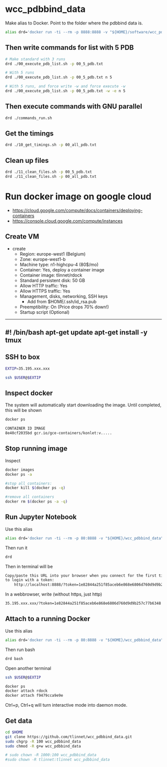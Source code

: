 # wcc_pdbbind_data

Make alias to Docker. Point to the folder where the pdbbind data is.

```bash
alias drd='docker run -ti --rm -p 8888:8888 -v "${HOME}/software/wcc_pdbbind_data":/home/jovyan/work --name rdock $USER/rdock'
```

## Then write commands for list with 5 PDB

```bash
# Make standard with 3 runs
drd ./00_execute_pdb_list.sh -p 00_5_pdb.txt

# With 5 runs 
drd ./00_execute_pdb_list.sh -p 00_5_pdb.txt n 5

# With 5 runs, and force write -w and force execute -w
drd ./00_execute_pdb_list.sh -p 00_5_pdb.txt -w -e n 5
```

## Then execute commands with GNU parallel

```bash
drd ./commands_run.sh
```

## Get the timings

```bash
drd ./10_get_timings.sh -p 00_all_pdb.txt 
```

## Clean up files

```bash
drd ./11_clean_files.sh -p 00_5_pdb.txt
drd ./11_clean_files.sh -p 00_all_pdb.txt
```

# Run docker image on google cloud

* https://cloud.google.com/compute/docs/containers/deploying-containers
* https://console.cloud.google.com/compute/instances

## Create VM

* create
  * Region: europe-west1 (Belgium)
  * Zone: europe-west1-b
  * Machine type: n1-highcpu-4   (80$/mo)
  * Container: Yes, deploy a container image
  * Container image: tlinnet/rdock
  * Standard persistent disk: 50 GB
  * Allow HTTP traffic: Yes
  * Allow HTTPS traffic: Yes
  * Management, disks, networking, SSH keys
    * Add from $HOME/.ssh/id_rsa.pub
  * Preemptibility: On  (Price drops 70% down!)
  * Startup script (Optional)
----
#! /bin/bash
apt-get update
apt-get install -y tmux
----

## SSH to box

```bash
EXTIP=35.195.xxx.xxx

ssh $USER@$EXTIP
```

## Inspect docker

The system will automatically start downloading the image.
Until completed, this will be shown

```bash
docker ps
```
```bash
CONTAINER ID IMAGE                   
8e40cf2035bd gcr.io/gce-containers/konlet:v..... 
```

## Stop running image

Inspect

```bash
docker images
docker ps -a
```

```bash
#stop all containers:
docker kill $(docker ps -q)

#remove all containers
docker rm $(docker ps -a -q)
```

## Run Jupyter Notebook

Use this alias

```bash
alias drd='docker run -ti --rm -p 80:8888 -v "${HOME}/wcc_pdbbind_data":/home/jovyan/work --name rdock tlinnet/rdock'
```

Then run it

```bash
drd
```

Then in terminal will be

```bash
Copy/paste this URL into your browser when you connect for the first time,
to login with a token:
    http://localhost:8888/?token=1e82844a251f85aceb6e868e6806d760d9d9b257c77b6348
```

In a webbrowser, write (without https, just http)

```bash
35.195.xxx.xxx/?token=1e82844a251f85aceb6e868e6806d760d9d9b257c77b6348
```

## Attach to a running Docker

Use this alias

```bash
alias drd='docker run -ti --rm -p 80:8888 -v "${HOME}/wcc_pdbbind_data":/home/jovyan/work --name rdock tlinnet/rdock'
```

Then run bash

```bash
drd bash
```

Open another terminal

```bash
ssh $USER@$EXTIP

docker ps
docker attach rdock
docker attach f9479cca9e9e
```

 Ctrl+p, Ctrl+q will turn interactive mode into daemon mode.

## Get data

```bash
cd $HOME
git clone https://github.com/tlinnet/wcc_pdbbind_data.git
sudo chgrp -R 100 wcc_pdbbind_data
sudo chmod -R g+w wcc_pdbbind_data

# sudo chown -R 1000:100 wcc_pdbbind_data
#sudo chown -R tlinnet:tlinnet wcc_pdbbind_data
```
